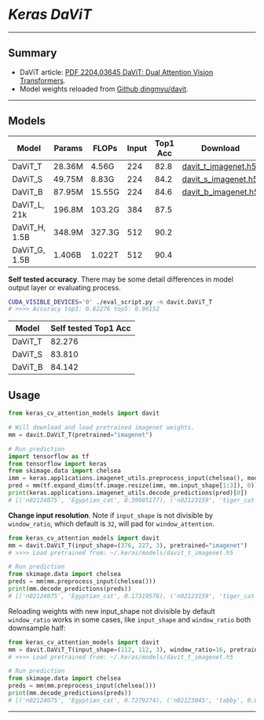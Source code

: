 # ___Keras DaViT___
***

## Summary
  - DaViT article: [PDF 2204.03645 DaViT: Dual Attention Vision Transformers](https://arxiv.org/pdf/2204.03645.pdf).
  - Model weights reloaded from [Github dingmyu/davit](https://github.com/dingmyu/davit).
***

## Models
  | Model         | Params | FLOPs  | Input | Top1 Acc | Download |
  | ------------- | ------ | ------ | ----- | -------- | -------- |
  | DaViT_T       | 28.36M | 4.56G  | 224   | 82.8     | [davit_t_imagenet.h5](https://github.com/leondgarse/keras_cv_attention_models/releases/download/davit/davit_t_imagenet.h5) |
  | DaViT_S       | 49.75M | 8.83G  | 224   | 84.2     | [davit_s_imagenet.h5](https://github.com/leondgarse/keras_cv_attention_models/releases/download/davit/davit_s_imagenet.h5) |
  | DaViT_B       | 87.95M | 15.55G | 224   | 84.6     | [davit_b_imagenet.h5](https://github.com/leondgarse/keras_cv_attention_models/releases/download/davit/davit_b_imagenet.h5) |
  | DaViT_L, 21k  | 196.8M | 103.2G | 384   | 87.5     |          |
  | DaViT_H, 1.5B | 348.9M | 327.3G | 512   | 90.2     |          |
  | DaViT_G, 1.5B | 1.406B | 1.022T | 512   | 90.4     |          |

  **Self tested accuracy**. There may be some detail differences in model output layer or evaluating process.
  ```sh
  CUDA_VISIBLE_DEVICES='0' ./eval_script.py -m davit.DaViT_T
  # >>>> Accuracy top1: 0.82276 top5: 0.96152
  ```
  | Model   | Self tested Top1 Acc |
  | ------- | -------------------- |
  | DaViT_T | 82.276               |
  | DaViT_S | 83.810               |
  | DaViT_B | 84.142               |
## Usage
  ```py
  from keras_cv_attention_models import davit

  # Will download and load pretrained imagenet weights.
  mm = davit.DaViT_T(pretrained="imagenet")

  # Run prediction
  import tensorflow as tf
  from tensorflow import keras
  from skimage.data import chelsea
  imm = keras.applications.imagenet_utils.preprocess_input(chelsea(), mode='torch') # Chelsea the cat
  pred = mm(tf.expand_dims(tf.image.resize(imm, mm.input_shape[1:3]), 0)).numpy()
  print(keras.applications.imagenet_utils.decode_predictions(pred)[0])
  # [('n02124075', 'Egyptian_cat', 0.39985177), ('n02123159', 'tiger_cat', 0.036589254), ...]
  ```
  **Change input resolution**. Note if `input_shape` is not divisible by `window_ratio`, which default is `32`, will pad for `window_attention`.
  ```py
  from keras_cv_attention_models import davit
  mm = davit.DaViT_T(input_shape=(376, 227, 3), pretrained="imagenet")
  # >>>> Load pretrained from: ~/.keras/models/davit_t_imagenet.h5

  # Run prediction
  from skimage.data import chelsea
  preds = mm(mm.preprocess_input(chelsea()))
  print(mm.decode_predictions(preds))
  # [('n02124075', 'Egyptian_cat', 0.17319576), ('n02123159', 'tiger_cat', 0.017631555), ...]
  ```
  Reloading weights with new input_shape not divisible by default `window_ratio` works in some cases, like `input_shape` and `window_ratio` both downsample half:
  ```py
  from keras_cv_attention_models import davit
  mm = davit.DaViT_T(input_shape=(112, 112, 3), window_ratio=16, pretrained="imagenet")
  # >>>> Load pretrained from: ~/.keras/models/davit_t_imagenet.h5

  # Run prediction
  from skimage.data import chelsea
  preds = mm(mm.preprocess_input(chelsea()))
  print(mm.decode_predictions(preds))
  # [('n02124075', 'Egyptian_cat', 0.7279274), ('n02123045', 'tabby', 0.021591123), ...]
  ```
***

